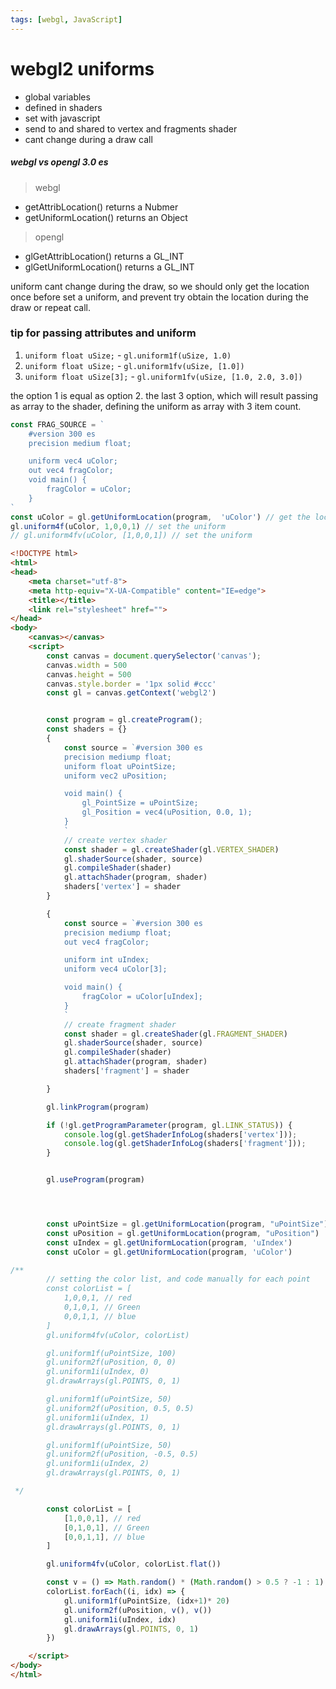 ```yaml
---
tags: [webgl, JavaScript]
---
```



# webgl2 uniforms

- global variables
- defined in shaders
- set with javascript
- send to and shared to vertex and fragments shader
- cant change during a draw call

##### webgl vs opengl 3.0 es
> webgl
- getAttribLocation() returns a Nubmer
- getUniformLocation() returns an Object
> opengl
- glGetAttribLocation() returns a GL_INT
- glGetUniformLocation() returns a GL_INT

uniform cant change during the draw, so we should only get the location once before set a uniform, and prevent try obtain the location during the draw or repeat call.


### tip for passing attributes and uniform
1. `uniform float uSize;` - `gl.uniform1f(uSize, 1.0)`
2. `uniform float uSize;` - `gl.uniform1fv(uSize, [1.0])`
3. `uniform float uSize[3];` - `gl.uniform1fv(uSize, [1.0, 2.0, 3.0])`

the option 1 is equal as option 2. the last 3 option, which will result passing as array to the shader, defining the uniform as array with 3 item count.





```javascript
const FRAG_SOURCE = `
	#version 300 es
	precision medium float;

	uniform vec4 uColor;
	out vec4 fragColor;
	void main() {
		fragColor = uColor;
	}
`
const uColor = gl.getUniformLocation(program,  'uColor') // get the location
gl.uniform4f(uColor, 1,0,0,1) // set the uniform
// gl.uniform4fv(uColor, [1,0,0,1]) // set the uniform
```



```html
<!DOCTYPE html>
<html>
<head>
	<meta charset="utf-8">
	<meta http-equiv="X-UA-Compatible" content="IE=edge">
	<title></title>
	<link rel="stylesheet" href="">
</head>
<body>
	<canvas></canvas>
	<script>
		const canvas = document.querySelector('canvas');
		canvas.width = 500
		canvas.height = 500
		canvas.style.border = '1px solid #ccc'
		const gl = canvas.getContext('webgl2')


		const program = gl.createProgram();
		const shaders = {}
		{ 
			const source = `#version 300 es
			precision mediump float;
			uniform float uPointSize;
			uniform vec2 uPosition;

			void main() {
				gl_PointSize = uPointSize;
				gl_Position = vec4(uPosition, 0.0, 1);
			}
			`
			// create vertex shader
			const shader = gl.createShader(gl.VERTEX_SHADER)
			gl.shaderSource(shader, source)
			gl.compileShader(shader)
			gl.attachShader(program, shader)
			shaders['vertex'] = shader
		}

		{ 
			const source = `#version 300 es
			precision mediump float;
			out vec4 fragColor;

			uniform int uIndex;
			uniform vec4 uColor[3];

			void main() {
				fragColor = uColor[uIndex];
			}
			`
			// create fragment shader
			const shader = gl.createShader(gl.FRAGMENT_SHADER)
			gl.shaderSource(shader, source)
			gl.compileShader(shader)
			gl.attachShader(program, shader)
			shaders['fragment'] = shader

		}

		gl.linkProgram(program)

		if (!gl.getProgramParameter(program, gl.LINK_STATUS)) {
			console.log(gl.getShaderInfoLog(shaders['vertex']));
			console.log(gl.getShaderInfoLog(shaders['fragment']));
		}


		gl.useProgram(program)




		const uPointSize = gl.getUniformLocation(program, "uPointSize")
		const uPosition = gl.getUniformLocation(program, "uPosition")
		const uIndex = gl.getUniformLocation(program, 'uIndex')
		const uColor = gl.getUniformLocation(program, 'uColor')

/**
 		// setting the color list, and code manually for each point
 		const colorList = [
			1,0,0,1, // red
			0,1,0,1, // Green
			0,0,1,1, // blue
		]
		gl.uniform4fv(uColor, colorList)

		gl.uniform1f(uPointSize, 100)
		gl.uniform2f(uPosition, 0, 0)
		gl.uniform1i(uIndex, 0)
		gl.drawArrays(gl.POINTS, 0, 1)

		gl.uniform1f(uPointSize, 50)
		gl.uniform2f(uPosition, 0.5, 0.5)
		gl.uniform1i(uIndex, 1)
		gl.drawArrays(gl.POINTS, 0, 1)

		gl.uniform1f(uPointSize, 50)
		gl.uniform2f(uPosition, -0.5, 0.5)
		gl.uniform1i(uIndex, 2)
		gl.drawArrays(gl.POINTS, 0, 1)

 */

		const colorList = [
			[1,0,0,1], // red
			[0,1,0,1], // Green
			[0,0,1,1], // blue
		]

		gl.uniform4fv(uColor, colorList.flat())

		const v = () => Math.random() * (Math.random() > 0.5 ? -1 : 1)
		colorList.forEach((i, idx) => {
			gl.uniform1f(uPointSize, (idx+1)* 20)
			gl.uniform2f(uPosition, v(), v())
			gl.uniform1i(uIndex, idx)
			gl.drawArrays(gl.POINTS, 0, 1)
		})

	</script>
</body>
</html>
```